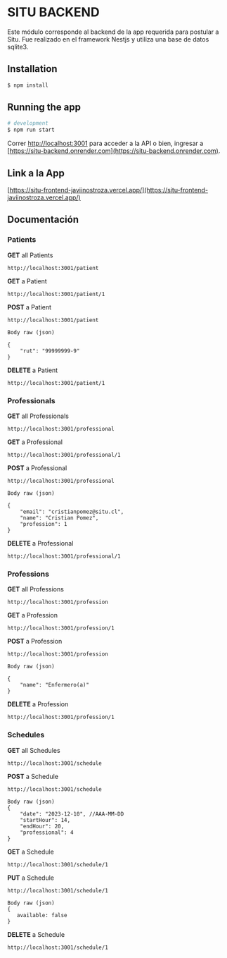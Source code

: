 # SITU BACKEND

Este módulo corresponde al backend de la app requerida para postular a Situ.
Fue realizado en el framework Nestjs y utiliza una base de datos sqlite3.

## Installation

```bash
$ npm install
```
## Running the app

```bash
# development
$ npm run start
```
 Correr [http://localhost:3001](http://localhost:3001) para acceder a la API o bien, ingresar a [https://situ-backend.onrender.com](https://situ-backend.onrender.com).

 ## Link a la App
 [https://situ-frontend-javiinostroza.vercel.app/](https://situ-frontend-javiinostroza.vercel.app/)
 
 
## Documentación


### Patients
**GET** all Patients 

`http://localhost:3001/patient`

**GET** a Patient

`http://localhost:3001/patient/1`

**POST** a Patient 

```
http://localhost:3001/patient

Body raw (json)

{
    "rut": "99999999-9"
}
```

**DELETE** a Patient

`http://localhost:3001/patient/1`

### Professionals
**GET** all Professionals 

`http://localhost:3001/professional`

**GET** a Professional

`http://localhost:3001/professional/1`

**POST** a Professional 

```
http://localhost:3001/professional

Body raw (json)

{
    "email": "cristianpomez@situ.cl",
    "name": "Cristian Pomez",
    "profession": 1
}
```

**DELETE** a Professional

`http://localhost:3001/professional/1`

### Professions
**GET** all Professions

`http://localhost:3001/profession`

**GET** a Profession

`http://localhost:3001/profession/1`

**POST** a Profession

```
http://localhost:3001/profession

Body raw (json)

{
    "name": "Enfermero(a)"
}
```

**DELETE** a Profession

`http://localhost:3001/profession/1`

### Schedules
**GET** all Schedules 

`http://localhost:3001/schedule`

**POST** a Schedule 

```
http://localhost:3001/schedule

Body raw (json)
{
    "date": "2023-12-10", //AAA-MM-DD
    "startHour": 14,
    "endHour": 20,
    "professional": 4
}
```

**GET** a Schedule

`http://localhost:3001/schedule/1`

**PUT** a Schedule
```
http://localhost:3001/schedule/1

Body raw (json)
{
   available: false
}
```

**DELETE** a Schedule

`http://localhost:3001/schedule/1`
